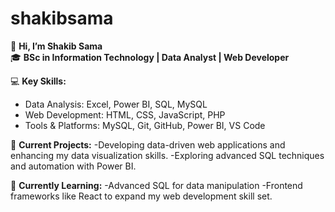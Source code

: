 # shakibsama
👋 **Hi, I’m Shakib Sama**   
🎓 **BSc in Information Technology | Data Analyst | Web Developer**  

💻 **Key Skills:**   
- Data Analysis: Excel, Power BI, SQL, MySQL
- Web Development: HTML, CSS, JavaScript, PHP
- Tools &amp; Platforms: MySQL, Git, GitHub, Power BI, VS Code
  
🔨 **Current Projects:**
-Developing data-driven web applications and enhancing my data visualization skills.
-Exploring advanced SQL techniques and automation with Power BI.

🌱 **Currently Learning:**
-Advanced SQL for data manipulation
-Frontend frameworks like React to expand my web development skill set.  
